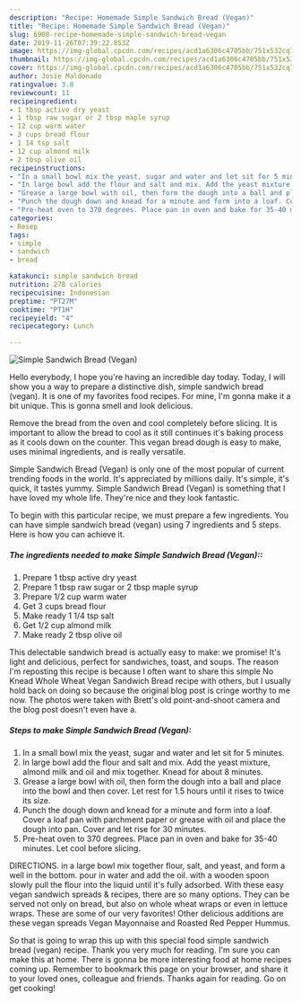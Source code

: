```yaml
---
description: "Recipe: Homemade Simple Sandwich Bread (Vegan)"
title: "Recipe: Homemade Simple Sandwich Bread (Vegan)"
slug: 6908-recipe-homemade-simple-sandwich-bread-vegan
date: 2019-11-26T07:39:22.853Z
image: https://img-global.cpcdn.com/recipes/acd1a6306c4705bb/751x532cq70/simple-sandwich-bread-vegan-recipe-main-photo.jpg
thumbnail: https://img-global.cpcdn.com/recipes/acd1a6306c4705bb/751x532cq70/simple-sandwich-bread-vegan-recipe-main-photo.jpg
cover: https://img-global.cpcdn.com/recipes/acd1a6306c4705bb/751x532cq70/simple-sandwich-bread-vegan-recipe-main-photo.jpg
author: Josie Maldonado
ratingvalue: 3.8
reviewcount: 11
recipeingredient:
- 1 tbsp active dry yeast
- 1 tbsp raw sugar or 2 tbsp maple syrup
- 12 cup warm water
- 3 cups bread flour
- 1 14 tsp salt
- 12 cup almond milk
- 2 tbsp olive oil
recipeinstructions:
- "In a small bowl mix the yeast, sugar and water and let sit for 5 minutes."
- "In large bowl add the flour and salt and mix. Add the yeast mixture, almond milk and oil and mix together. Knead for about 8 minutes."
- "Grease a large bowl with oil, then form the dough into a ball and place into the bowl and then cover. Let rest for 1.5 hours until it rises to twice its size."
- "Punch the dough down and knead for a minute and form into a loaf. Cover a loaf pan with parchment paper or grease with oil and place the dough into pan. Cover and let rise for 30 minutes."
- "Pre-heat oven to 370 degrees. Place pan in oven and bake for 35-40 minutes. Let cool before slicing."
categories:
- Resep
tags:
- simple
- sandwich
- bread

katakunci: simple sandwich bread
nutrition: 278 calories
recipecuisine: Indonesian
preptime: "PT27M"
cooktime: "PT1H"
recipeyield: "4"
recipecategory: Lunch

---
```



![Simple Sandwich Bread (Vegan)](https://img-global.cpcdn.com/recipes/acd1a6306c4705bb/751x532cq70/simple-sandwich-bread-vegan-recipe-main-photo.jpg)

Hello everybody, I hope you're having an incredible day today. Today, I will show you a way to prepare a distinctive dish, simple sandwich bread (vegan). It is one of my favorites food recipes. For mine, I'm gonna make it a bit unique. This is gonna smell and look delicious.

Remove the bread from the oven and cool completely before slicing. It is important to allow the bread to cool as it still continues it&#39;s baking process as it cools down on the counter. This vegan bread dough is easy to make, uses minimal ingredients, and is really versatile.

Simple Sandwich Bread (Vegan) is only one of the most popular of current trending foods in the world. It's appreciated by millions daily. It's simple, it's quick, it tastes yummy. Simple Sandwich Bread (Vegan) is something that I have loved my whole life. They're nice and they look fantastic.


To begin with this particular recipe, we must prepare a few ingredients. You can have simple sandwich bread (vegan) using 7 ingredients and 5 steps. Here is how you can achieve it.

##### The ingredients needed to make Simple Sandwich Bread (Vegan)::

1. Prepare 1 tbsp active dry yeast
1. Prepare 1 tbsp raw sugar or 2 tbsp maple syrup
1. Prepare 1/2 cup warm water
1. Get 3 cups bread flour
1. Make ready 1 1/4 tsp salt
1. Get 1/2 cup almond milk
1. Make ready 2 tbsp olive oil


This delectable sandwich bread is actually easy to make: we promise! It&#39;s light and delicious, perfect for sandwiches, toast, and soups. The reason I&#39;m reposting this recipe is because I often want to share this simple No Knead Whole Wheat Vegan Sandwich Bread recipe with others, but I usually hold back on doing so because the original blog post is cringe worthy to me now. The photos were taken with Brett&#39;s old point-and-shoot camera and the blog post doesn&#39;t even have a. 

##### Steps to make Simple Sandwich Bread (Vegan):

1. In a small bowl mix the yeast, sugar and water and let sit for 5 minutes.
1. In large bowl add the flour and salt and mix. Add the yeast mixture, almond milk and oil and mix together. Knead for about 8 minutes.
1. Grease a large bowl with oil, then form the dough into a ball and place into the bowl and then cover. Let rest for 1.5 hours until it rises to twice its size.
1. Punch the dough down and knead for a minute and form into a loaf. Cover a loaf pan with parchment paper or grease with oil and place the dough into pan. Cover and let rise for 30 minutes.
1. Pre-heat oven to 370 degrees. Place pan in oven and bake for 35-40 minutes. Let cool before slicing.


DIRECTIONS. in a large bowl mix together flour, salt, and yeast, and form a well in the bottom. pour in water and add the oil. with a wooden spoon slowly pull the flour into the liquid until it&#39;s fully adsorbed. With these easy vegan sandwich spreads &amp; recipes, there are so many options. They can be served not only on bread, but also on whole wheat wraps or even in lettuce wraps. These are some of our very favorites! Other delicious additions are these vegan spreads Vegan Mayonnaise and Roasted Red Pepper Hummus. 

So that is going to wrap this up with this special food simple sandwich bread (vegan) recipe. Thank you very much for reading. I'm sure you can make this at home. There is gonna be more interesting food at home recipes coming up. Remember to bookmark this page on your browser, and share it to your loved ones, colleague and friends. Thanks again for reading. Go on get cooking!
